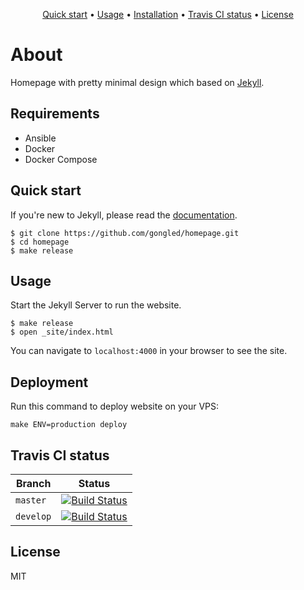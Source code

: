 <p align="center"><a href="#quick-start">Quick start</a> • <a href="#usage">Usage</a> • <a href="#installation">Installation</a> • <a href="#travis-ci-status">Travis CI status</a> • <a href="#license">License</a></p>

# About

Homepage with pretty minimal design which based on [Jekyll](http://jekyllrb.com).

## Requirements

- Ansible
- Docker
- Docker Compose

## Quick start

If you're new to Jekyll, please read the [documentation](http://jekyllrb.com).

```
$ git clone https://github.com/gongled/homepage.git
$ cd homepage
$ make release
```

## Usage

Start the Jekyll Server to run the website.

```
$ make release
$ open _site/index.html
```

You can navigate to `localhost:4000` in your browser to see the site.

## Deployment

Run this command to deploy website on your VPS:

```
make ENV=production deploy
```

## Travis CI status

| Branch | Status |
|------------|--------|
| `master` | [![Build Status](https://travis-ci.org/gongled/homepage.svg?branch=master)](https://travis-ci.org/gongled/homepage) |
| `develop` | [![Build Status](https://travis-ci.org/gongled/homepage.svg?branch=develop)](https://travis-ci.org/gongled/homepage) |

## License

MIT
